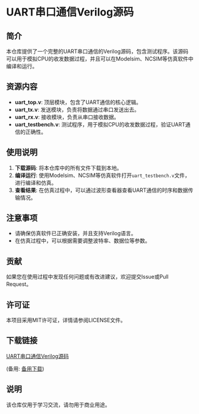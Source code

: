 # UART串口通信Verilog源码

## 简介

本仓库提供了一个完整的UART串口通信的Verilog源码，包含测试程序。该源码可以用于模拟CPU的收发数据过程，并且可以在Modelsim、NCSIM等仿真软件中编译和运行。

## 资源内容

- **uart_top.v**: 顶层模块，包含了UART通信的核心逻辑。
- **uart_tx.v**: 发送模块，负责将数据通过串口发送出去。
- **uart_rx.v**: 接收模块，负责从串口接收数据。
- **uart_testbench.v**: 测试程序，用于模拟CPU的收发数据过程，验证UART通信的正确性。

## 使用说明

1. **下载源码**: 将本仓库中的所有文件下载到本地。
2. **编译运行**: 使用Modelsim、NCSIM等仿真软件打开`uart_testbench.v`文件，进行编译和仿真。
3. **查看结果**: 在仿真过程中，可以通过波形查看器查看UART通信的时序和数据传输情况。

## 注意事项

- 请确保仿真软件已正确安装，并且支持Verilog语言。
- 在仿真过程中，可以根据需要调整波特率、数据位等参数。

## 贡献

如果您在使用过程中发现任何问题或有改进建议，欢迎提交Issue或Pull Request。

## 许可证

本项目采用MIT许可证，详情请参阅LICENSE文件。

## 下载链接
[UART串口通信Verilog源码](https://pan.quark.cn/s/d4400b19a6ea) 

(备用: [备用下载](https://pan.baidu.com/s/1RvtRauZfJXMwc5EF8qFN5g?pwd=1234))

## 说明

该仓库仅用于学习交流，请勿用于商业用途。
